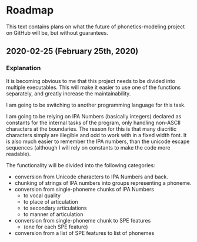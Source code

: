 # Roadmap

This text contains plans on what the future of phonetics-modeling project on GitHub will be, but without guarantees.

## 2020-02-25 (February 25th, 2020) 
### Explanation
It is becoming obvious to me that this project needs to be divided into multiple executables. This will make it easier to use one of the functions separately, and greatly increase the maintainability.

I am going to be switching to another programming language for this task. 

I am going to be relying on IPA Numbers (basically integers) declared as constants for the internal tasks of the program, only handling non-ASCII characters at the boundaries. The reason for this is that many diacritic characters simply are illegible and odd to work with in a fixed width font. It is also much easier to remember the IPA numbers, than the unicode escape sequences (although I will rely on constants to make the code more readable).

The functionality will be divided into the following categories:
  - conversion from Unicode characters to IPA Numbers and back.
  - chunking of strings of IPA numbers into groups representing a phoneme.
  - conversion from single-phoneme chunks of IPA Numbers 
    - to vocal quality
    - to place of articulation
    - to secondary articulations
    - to manner of articulation
  - conversion from single-phoneme chunk to SPE features
    - (one for each SPE feature)
  - conversion from a list of SPE features to list of phonemes



